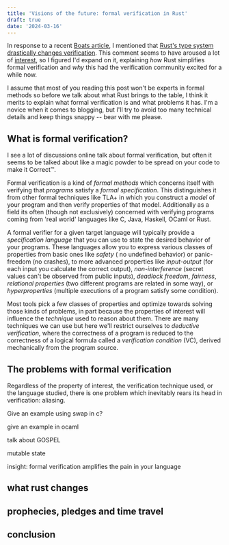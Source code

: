```yaml
---
title: 'Visions of the future: formal verification in Rust'
draft: true
date: '2024-03-16'
---
```


In response to a recent [Boats article](https://without.boats/blog/references-are-like-jumps/), I mentioned that [Rust's type system drastically changes verification](https://twitter.com/xldenis/status/1790297114519404692).
This comment seems to have aroused a lot of [interest](https://graydon2.dreamwidth.org/312681.html), so I figured I'd expand on it, explaining *how* Rust simplifies formal verification and *why* this had the verification community excited for a while now.

I assume that most of you reading this post won't be experts in formal methods so before we talk about what Rust brings to the table, I think it merits to explain what formal verification is and what problems it has. I'm a novice when it comes to blogging, but I'll try to avoid too many technical details and keep things snappy -- bear with me please.

## What is formal verification?

I see a lot of discussions online talk about formal verification, but often it seems to be talked about like a magic powder to be spread on your code to make it Correct™.

Formal verification is a kind of *formal methods* which concerns itself with verifying that *programs* satisfy a *formal specification*.
This distinguishes it from other formal techniques like TLA+ in which you construct a *model* of your program and then verify properties of that model.
Additionally as a field its often (though not exclusively) concerned with verifying programs coming from 'real world' languages like C, Java, Haskell, OCaml or Rust.

A formal verifier for a given target language will typically provide a *specification language* that you can use to state the desired behavior of your programs.
These languages allow you to express various classes of properties from basic ones like *safety* ( no undefined behavior) or panic-freedom (no crashes), to more advanced properties like *input-output* (for each input you calculate the correct output), *non-interference* (secret values can't be observed from public inputs), *deadlock freedom*, *fairness*, *relational properties* (two different programs are related in some way), or *hyperproperties* (multiple executions of a program satisfy some condition).

Most tools pick a few classes of properties and optimize towards solving those kinds of problems, in part because the properties of interest will influence the *technique* used to reason about them.
There are many techniques we can use but here we'll restrict ourselves to *deductive verification*, where the correctness of a program is reduced to the correctness of a logical formula called a *verification condition* (VC), derived mechanically from the program source.
<!-- Vaguely introduce hoare logic triples using an example  -->

## The problems with formal verification

Regardless of the property of interest, the verification technique used, or the language studied, there is one problem which inevitably rears its head in verification: aliasing.

Give an example using swap in c?

give an example in ocaml

talk about GOSPEL

mutable state

insight: formal verification amplifies the pain in your language

## what rust changes

## prophecies, pledges and time travel

## conclusion
